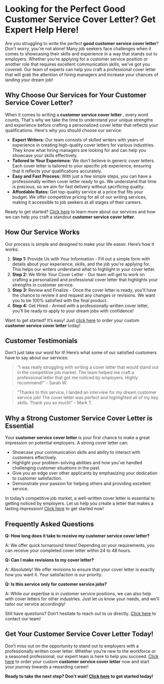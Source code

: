 # Looking for the Perfect Good Customer Service Cover Letter? Get Expert Help Here!

Are you struggling to write the perfect **good customer service cover letter**? Don't worry, you're not alone! Many job seekers face challenges when it comes to showcasing their skills and experience in a way that stands out to employers. Whether you're applying for a customer service position or another role that requires excellent communication skills, we've got you covered. Our team of experts can help you craft a professional cover letter that will grab the attention of hiring managers and increase your chances of landing your dream job!

## Why Choose Our Services for Your Customer Service Cover Letter?

When it comes to writing a **customer service cover letter** , every word counts. That's why we take the time to understand your unique strengths and experience before crafting a personalized cover letter that reflects your qualifications. Here's why you should choose our service:

- **Expert Writers:** Our team consists of skilled writers with years of experience in creating high-quality cover letters for various industries. They know what hiring managers are looking for and can help you showcase your skills effectively.
- **Tailored to Your Experience:** We don’t believe in generic cover letters. Each cover letter is tailored to your specific job experience, ensuring that it reflects your qualifications accurately.
- **Easy and Fast Process:** With just a few simple steps, you can have a professionally written cover letter ready to go. We understand that time is precious, so we aim for fast delivery without sacrificing quality.
- **Affordable Rates:** Get top-quality service at a price that fits your budget. We offer competitive pricing for all of our writing services, making it accessible to job seekers at all stages of their careers.

Ready to get started? [Click here](https://tinyurl.com/topessay?keyword=good+customer+service+cover+letter) to learn more about our services and how we can help you craft a standout **customer service cover letter**.

## How Our Service Works

Our process is simple and designed to make your life easier. Here’s how it works:

1. **Step 1:** Provide Us with Your Information - Fill out a simple form with details about your experience, skills, and the job you're applying for. This helps our writers understand what to highlight in your cover letter.
2. **Step 2:** We Write Your Cover Letter - Our team will get to work on crafting a personalized and professional cover letter that highlights your strengths in customer service.
3. **Step 3:** Review and Finalize - Once the cover letter is ready, you’ll have the chance to review it and request any changes or revisions. We want you to be 100% satisfied with the final product.
4. **Step 4:** Get Hired - Armed with a professionally written cover letter, you’ll be ready to apply to your dream jobs with confidence!

Want to get started? It’s easy! Just [click here](https://tinyurl.com/topessay?keyword=good+customer+service+cover+letter) to order your custom **customer service cover letter** today!

## Customer Testimonials

Don't just take our word for it! Here’s what some of our satisfied customers have to say about our services:

> "I was really struggling with writing a cover letter that would stand out in the competitive job market. The team helped me craft a professional letter that got me noticed by employers. Highly recommend!" - Sarah W.

> "Thanks to this service, I landed an interview for my dream customer service job! The cover letter was perfect and highlighted all of my key skills. Thank you so much!" - Mark T.

## Why a Strong Customer Service Cover Letter is Essential

Your **customer service cover letter** is your first chance to make a great impression on potential employers. A strong cover letter can:

- Showcase your communication skills and ability to interact with customers effectively.
- Highlight your problem-solving abilities and how you've handled challenging customer situations in the past.
- Give you an edge over other applicants by emphasizing your dedication to customer satisfaction.
- Demonstrate your passion for helping others and providing excellent service.

In today’s competitive job market, a well-written cover letter is essential to getting noticed by employers. Let us help you create a letter that makes a lasting impression! [Click here](https://tinyurl.com/topessay?keyword=good+customer+service+cover+letter) to get started now!

## Frequently Asked Questions

**Q: How long does it take to receive my customer service cover letter?**

A: We offer quick turnaround times! Depending on your requirements, you can receive your completed cover letter within 24 to 48 hours.

**Q: Can I make revisions to my cover letter?**

A: Absolutely! We offer revisions to ensure that your cover letter is exactly how you want it. Your satisfaction is our priority.

**Q: Is this service only for customer service jobs?**

A: While our expertise is in customer service positions, we can also help with cover letters for other industries. Just let us know your needs, and we’ll tailor our service accordingly!

Still have questions? Don’t hesitate to reach out to us directly. [Click here](https://tinyurl.com/topessay?keyword=good+customer+service+cover+letter) to contact our team!

## Get Your Customer Service Cover Letter Today!

Don’t miss out on the opportunity to stand out to employers with a professionally written cover letter. Whether you're new to the workforce or a seasoned professional, our expert team is here to help you succeed. [Click here](https://tinyurl.com/topessay?keyword=good+customer+service+cover+letter) to order your custom **customer service cover letter** now and start your journey towards a rewarding career!

**Ready to take the next step? Don't wait! [Click here](https://tinyurl.com/topessay?keyword=good+customer+service+cover+letter) to get started today!**
